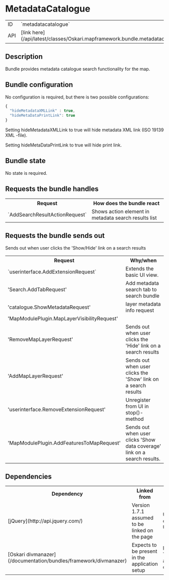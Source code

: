# MetadataCatalogue

<table class="table">
  <tr>
    <td>ID</td><td>`metadatacatalogue`</td>
  </tr>
  <tr>
    <td>API</td><td>[link here](/api/latest/classes/Oskari.mapframework.bundle.metadatacatalogue.MetadataCatalogueBundleInstance.html)</td>
  </tr>
</table>

## Description

Bundle provides metadata catalogue search functionality for the map.

## Bundle configuration

No configuration is required, but there is two possible configurations:

```javascript
{
  "hideMetadataXMLLink" : true,
  "hideMetaDataPrintLink": true
}
```

Setting hideMetadataXMLLink to true will hide metadata XML link (ISO 19139 XML -file).

Setting hideMetaDataPrintLink to true will hide print link.


## Bundle state

No state is required.

## Requests the bundle handles

<table class="table">
  <tr>
    <th>Request</th><th>How does the bundle react</th>
  </tr>
  <tr>
    <td>`AddSearchResultActionRequest`</td><td>Shows action element in metadata search results list</td>
  </tr>
</table>

## Requests the bundle sends out

<table class="table">
  <tr>
    <th>Request</th><th>Why/when</th>
  </tr>
  <tr>
    <td>`userinterface.AddExtensionRequest`</td><td>Extends the basic UI view.</td>
  </tr>
  <tr>
    <td>'Search.AddTabRequest'</td><td>Add metadata search tab to search bundle</td>
  </tr>
  <tr>
    <td>'catalogue.ShowMetadataRequest'</td><td>layer metadata info request</td>
  </tr>
  <tr>
    <td>'MapModulePlugin.MapLayerVisibilityRequest'</td>Sends out when user clicks the 'Show/Hide' link on a search results<td></td>
  </tr>
  <tr>
    <td>'RemoveMapLayerRequest'</td><td>Sends out when user clicks the 'Hide' link on a search results</td>
  </tr>
  <tr>
    <td>'AddMapLayerRequest'</td><td>Sends out when user clicks the 'Show' link on a search results</td>
  </tr>
  <tr>
    <td>'userinterface.RemoveExtensionRequest'</td><td>Unregister from UI in stop()-method</td>
  </tr>
  <tr>
    <td>'MapModulePlugin.AddFeaturesToMapRequest'</td><td>Sends out when user clicks 'Show data coverage' link on a search results.</td>
  </tr>
</table>

## Dependencies

<table class="table">
  <tr>
    <th>Dependency</th><th>Linked from</th><th>Purpose</th>
  </tr>
  <tr>
    <td> [jQuery](http://api.jquery.com/) </td>
    <td> Version 1.7.1 assumed to be linked on the page</td>
    <td> Used to create the UI</td>
  </tr>
  <tr>
    <td> [Oskari divmanazer](/documentation/bundles/framework/divmanazer)</td>
    <td> Expects to be present in the application setup </td>
    <td> For Tile/Flyout and other UI components</td>
  </tr>
</table>